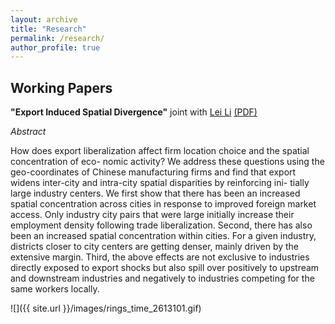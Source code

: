 ```yaml
---
layout: archive
title: "Research"
permalink: /research/
author_profile: true
---
```

## Working Papers
**"Export Induced Spatial Divergence"** joint with [Lei Li](https://lei-li-economics.weebly.com/) [(PDF)](https://jonascasper.github.io/files/Casper_Li_2310_SpatialDivergence.pdf)

*Abstract*

How does export liberalization affect firm location choice and the spatial concentration of eco-
nomic activity? We address these questions using the geo-coordinates of Chinese manufacturing
firms and find that export widens inter-city and intra-city spatial disparities by reinforcing ini-
tially large industry centers. We first show that there has been an increased spatial concentration
across cities in response to improved foreign market access. Only industry city pairs that were
large initially increase their employment density following trade liberalization. Second, there
has also been an increased spatial concentration within cities. For a given industry, districts
closer to city centers are getting denser, mainly driven by the extensive margin. Third, the
above effects are not exclusive to industries directly exposed to export shocks but also spill over
positively to upstream and downstream industries and negatively to industries competing for
the same workers locally.

![]({{ site.url }}/images/rings_time_2613101.gif)
